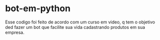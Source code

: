 # bot-em-python
 Esse codigo foi feito de acordo com um curso em video, q tem o objetivo ded fazer um bot que facilite sua vida cadastrando produtos em sua empresa. 
